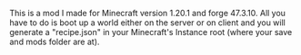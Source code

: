 This is a mod I made for Minecraft version 1.20.1 and forge 47.3.10. All you have to do is boot up a world either on the server or on client and you will generate a "recipe.json" in your Minecraft's Instance root (where your save and mods folder are at).
